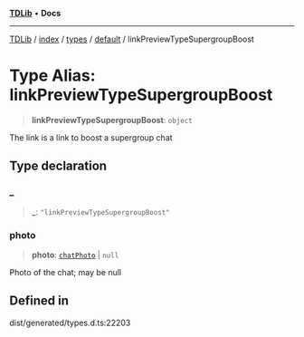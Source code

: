 [**TDLib**](../../../../../../README.md) • **Docs**

***

[TDLib](../../../../../../modules.md) / [index](../../../../../README.md) / [types](../../../README.md) / [default](../README.md) / linkPreviewTypeSupergroupBoost

# Type Alias: linkPreviewTypeSupergroupBoost

> **linkPreviewTypeSupergroupBoost**: `object`

The link is a link to boost a supergroup chat

## Type declaration

### \_

> **\_**: `"linkPreviewTypeSupergroupBoost"`

### photo

> **photo**: [`chatPhoto`](chatPhoto.md) \| `null`

Photo of the chat; may be null

## Defined in

dist/generated/types.d.ts:22203
